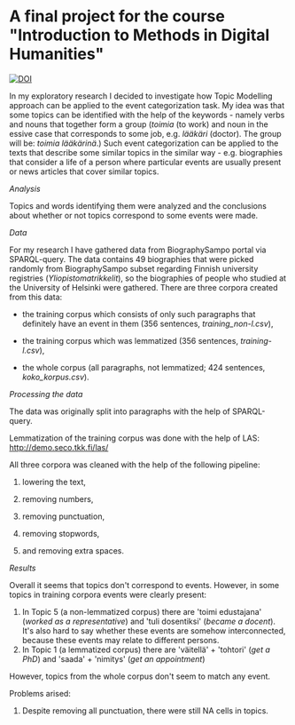 # A final project for the course "Introduction to Methods in Digital Humanities"

[![DOI](https://zenodo.org/badge/220471862.svg)](https://zenodo.org/badge/latestdoi/220471862)

In my exploratory research I decided to investigate how Topic Modelling approach can be applied to the event categorization task. My idea was that some topics can be identified with the help of the keywords - namely verbs and nouns that together form a group (_toimia_ (to work) and noun in the essive case that corresponds to some job, e.g. _lääkäri_ (doctor). The group will be: _toimia lääkärinä_.) Such event categorization can be applied to the texts that describe some similar topics in the similar way - e.g. biographies that consider a life of a person where particular events are usually present or news articles that cover similar topics.

_Analysis_

Topics and words identifying them were analyzed and the conclusions about whether or not topics correspond to some events were made.

_Data_

For my research I have gathered data from BiographySampo portal via SPARQL-query. The data contains 49 biographies that were picked randomly from BiographySampo subset regarding Finnish university registries (_Yliopistomatrikkelit_), so the biographies of people who studied at the University of Helsinki were gathered. There are three corpora created from this data:

- the training corpus which consists of only such paragraphs that definitely have an event in them (356 sentences, _training_non-l.csv_),

- the training corpus which was lemmatized (356 sentences, _training-l.csv_),

- the whole corpus (all paragraphs, not lemmatized; 424 sentences, _koko_korpus.csv_).

_Processing the data_

The data was originally split into paragraphs with the help of SPARQL-query.

Lemmatization of the training corpus was done with the help of LAS:
http://demo.seco.tkk.fi/las/

All three corpora was cleaned with the help of the following pipeline:

1)    lowering the text,

2)    removing numbers,

3)    removing punctuation,

4)    removing stopwords,

5)    and removing extra spaces.

_Results_

Overall it seems that topics don't correspond to events. However, in some topics in training corpora events were clearly present:
1) In Topic 5 (a non-lemmatized corpus) there are 'toimi edustajana' (_worked as a representative_) and 'tuli dosentiksi' (_became a docent_). It's also hard to say whether these events are somehow interconnected, because these events may relate to different persons.
2) In Topic 1 (a lemmatized corpus) there are 'väitellä' + 'tohtori' (_get a PhD_) and 'saada' + 'nimitys' (_get an appointment_)

However, topics from the whole corpus don't seem to match any event.

Problems arised:
1. Despite removing all punctuation, there were still NA cells in topics.
